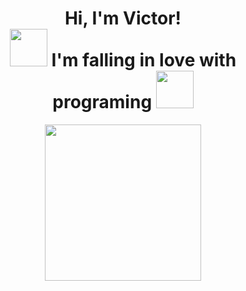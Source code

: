 <body>
    <div align="center">
        <h1><strong>Hi, I'm Victor!</strong><br>
            <img style="width: 60px;"
                src="https://raw.githubusercontent.com/seanprashad/slackmoji/master/emoji/blob/blob-melt-gif.gif">
            I'm falling in love with programing
            <img style="width: 60px;"
                src="https://raw.githubusercontent.com/seanprashad/slackmoji/master/emoji/blob/blob-melt-gif.gif">
        </h1>
    </div>
    <div align="center">
        <a href="https://github.com/VictorJSouza">
            <img height="250em"
                src="https://github-readme-stats.vercel.app/api?username=VictorJSouza&show_icons=true&theme=tokyonight&include_all_commits=true&count_private=true" />
    </div>
</body>